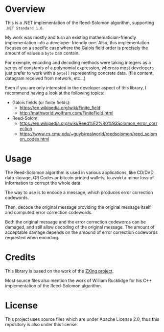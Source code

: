 # Overview

This is a .NET implementation of the Reed-Solomon algorithm, supporting `.NET Standard 1.0`.

My work was mostly and turn an existing mathematician-friendly implementation into a developer-friendly one.
Also, this implementation focuses on a specific case where the Galois field order is precisely the amount of values a `byte` can contain.

For exemple, encoding and decoding methods were taking integers as a series of constants of a polynomial expression, whereas most developers just prefer to work with a `byte[]` representing concrete data. (file content, datagram received from network, etc...)

Even if you are only interested in the developer aspect of this library, I recommend having a look at the following topics:

- Galois fields (or finite fields):
  - https://en.wikipedia.org/wiki/Finite_field
  - http://mathworld.wolfram.com/FiniteField.html
- Reed-Solom:
  - https://en.wikipedia.org/wiki/Reed%E2%80%93Solomon_error_correction
  - https://www.cs.cmu.edu/~guyb/realworld/reedsolomon/reed_solomon_codes.html

# Usage

The Reed-Solomon algorithm is used in various applications, like CD/DVD data storage, QR Codes or bitcoin printed wallets, to avoid a minor loss of information to corrupt the whole data.

The way to use is to encode a message, which produces error correction codewords.

Then, decode the original message providing the original message itself and computed error correction codewords.

Both the original message and the error correction codewords can be damaged, and still allow decoding of the original message.
The amount of acceptable damage depends on the amound of error correction codewords requested when encoding.

# Credits

This library is based on the work of the [ZXing project](https://github.com/zxing/zxing).

Most source files also mention the work of William Rucklidge for his C++ implementation of the Reed-Solomon algorithm.

# License

This project uses source files which are under Apache License 2.0, thus this repository is also under this license.
